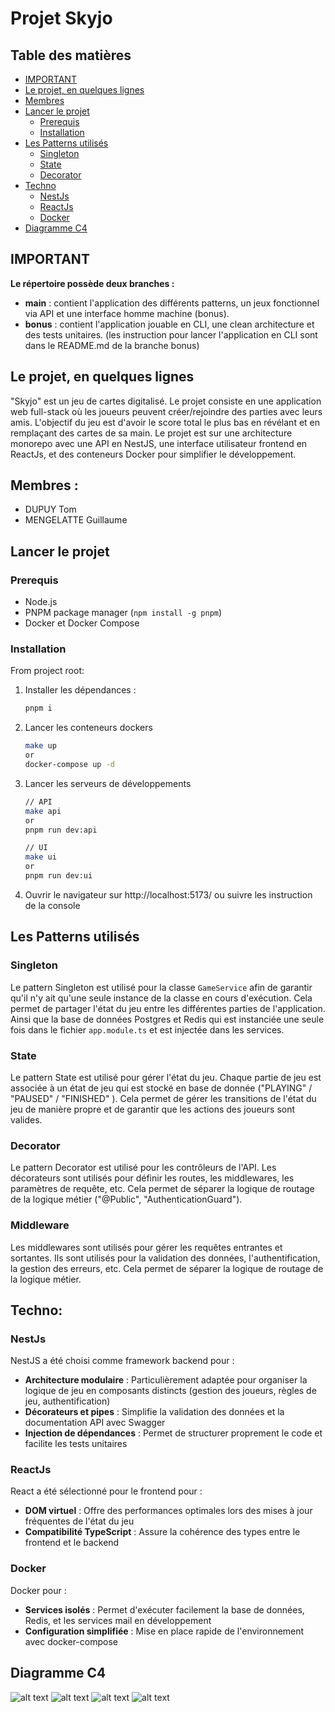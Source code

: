 # Projet Skyjo
## Table des matières
- [IMPORTANT](#important)
- [Le projet, en quelques lignes](#le-projet-en-quelques-lignes)
- [Membres](#membres)
- [Lancer le projet](#lancer-le-projet)
  - [Prerequis](#prerequis)
  - [Installation](#installation)
- [Les Patterns utilisés](#les-patterns-utilisés)
  - [Singleton](#singleton)
  - [State](#state)
  - [Decorator](#decorator)
- [Techno](#techno)
  - [NestJs](#nestjs)
  - [ReactJs](#reactjs)
  - [Docker](#docker)
- [Diagramme C4](#diagramme-c4)

## IMPORTANT
**Le répertoire possède deux branches :**
- **main** : contient l'application des différents patterns, un jeux fonctionnel via API et une interface homme machine (bonus).
- **bonus** : contient l'application jouable en CLI, une clean architecture et des tests unitaires. (les instruction pour lancer l'application en CLI sont dans le README.md de la branche bonus)

## Le projet, en quelques lignes
"Skyjo" est un jeu de cartes digitalisé. Le projet consiste en une application web full-stack où les joueurs peuvent créer/rejoindre des parties avec leurs amis. L'objectif du jeu est d'avoir le score total le plus bas en révélant et en remplaçant des cartes de sa main. Le projet est sur une architecture monorepo avec une API en NestJS, une interface utilisateur frontend en ReactJs, et des conteneurs Docker pour simplifier le développement.

## Membres : 
- DUPUY Tom
- MENGELATTE Guillaume

## Lancer le projet

### Prerequis
- Node.js
- PNPM package manager (`npm install -g pnpm`)
- Docker et Docker Compose

### Installation

From project root:

1. Installer les dépendances :
   ```bash
   pnpm i
    ```
2. Lancer les conteneurs dockers
    ```bash
    make up
    or
    docker-compose up -d
    ```
3. Lancer les serveurs de développements
    ```bash
    // API
    make api
    or
    pnpm run dev:api
    
    // UI
    make ui
    or
    pnpm run dev:ui
    ```
4. Ouvrir le navigateur sur http://localhost:5173/ ou suivre les instruction de la console


## Les Patterns utilisés
### Singleton
Le pattern Singleton est utilisé pour la classe `GameService` afin de garantir qu'il n'y ait qu'une seule instance de la classe en cours d'exécution. Cela permet de partager l'état du jeu entre les différentes parties de l'application. Ainsi que la base de données Postgres et Redis qui est instanciée une seule fois dans le fichier `app.module.ts` et est injectée dans les services.

### State
Le pattern State est utilisé pour gérer l'état du jeu. Chaque partie de jeu est associée à un état de jeu qui est stocké en base de donnée ("PLAYING" / "PAUSED" / "FINISHED" ). Cela permet de gérer les transitions de l'état du jeu de manière propre et de garantir que les actions des joueurs sont valides.

### Decorator
Le pattern Decorator est utilisé pour les contrôleurs de l'API. Les décorateurs sont utilisés pour définir les routes, les middlewares, les paramètres de requête, etc. Cela permet de séparer la logique de routage de la logique métier ("@Public", "AuthenticationGuard").

### Middleware
Les middlewares sont utilisés pour gérer les requêtes entrantes et sortantes. Ils sont utilisés pour la validation des données, l'authentification, la gestion des erreurs, etc. Cela permet de séparer la logique de routage de la logique métier.

## Techno:
### NestJs
NestJS a été choisi comme framework backend pour :
- **Architecture modulaire** : Particulièrement adaptée pour organiser la logique de jeu en composants distincts (gestion des joueurs, règles de jeu, authentification)
- **Décorateurs et pipes** : Simplifie la validation des données et la documentation API avec Swagger
- **Injection de dépendances** : Permet de structurer proprement le code et facilite les tests unitaires

### ReactJs
React a été sélectionné pour le frontend pour :
- **DOM virtuel** : Offre des performances optimales lors des mises à jour fréquentes de l'état du jeu
- **Compatibilité TypeScript** : Assure la cohérence des types entre le frontend et le backend

### Docker
Docker pour :
- **Services isolés** : Permet d'exécuter facilement la base de données, Redis, et les services mail en développement
- **Configuration simplifiée** : Mise en place rapide de l'environnement avec docker-compose

## Diagramme C4

![alt text](./diagram/c4-0.jpg)
![alt text](./diagram/c4-1.jpg)
![alt text](./diagram/c4-2.png)
![alt text](./diagram/c4-3.png)

